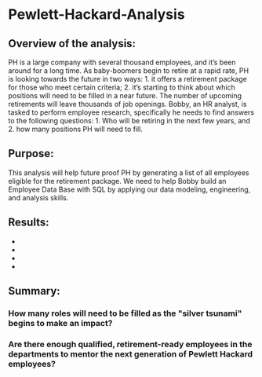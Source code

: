 # Pewlett-Hackard-Analysis

## Overview of the analysis:
PH is a large company with several thousand employees, and it’s been around for a long time. As baby-boomers begin to retire at a rapid rate, PH is looking towards the future in two ways: 1. it offers a retirement package for those who meet certain criteria; 2. it’s starting to think about which positions will need to be filled in a near future. The number of upcoming retirements will leave thousands of job openings. Bobby, an HR analyst, is tasked to perform employee research, specifically he needs to find answers to the following questions: 1. Who will be retiring in the next few years, and 2. how many positions PH will need to fill.
## Purpose:
This analysis will help future proof PH by generating a list of all employees eligible for the retirement package.
We need to help Bobby build an Employee Data Base with SQL by applying our data modeling, engineering, and analysis skills.
## Results:

*
*
*
*
## Summary:

### How many roles will need to be filled as the "silver tsunami" begins to make an impact?

### Are there enough qualified, retirement-ready employees in the departments to mentor the next generation of Pewlett Hackard employees?
